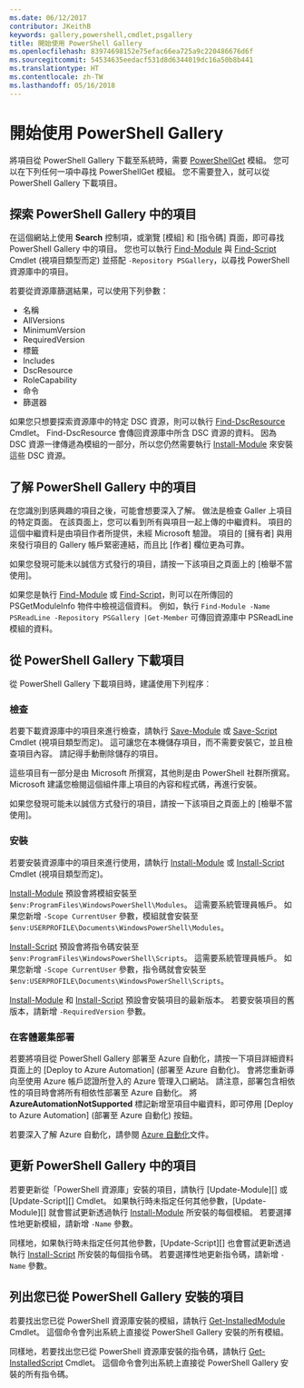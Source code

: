 ```yaml
---
ms.date: 06/12/2017
contributor: JKeithB
keywords: gallery,powershell,cmdlet,psgallery
title: 開始使用 PowerShell Gallery
ms.openlocfilehash: 83974698152e75efac66ea725a9c220486676d6f
ms.sourcegitcommit: 54534635eedacf531d8d6344019dc16a50b8b441
ms.translationtype: HT
ms.contentlocale: zh-TW
ms.lasthandoff: 05/16/2018
---
```

# <a name="get-started-with-the-powershell-gallery"></a>開始使用 PowerShell Gallery

將項目從 PowerShell Gallery 下載至系統時，需要 [PowerShellGet](/powershell/module/powershellget) 模組。 您可以在下列任何一項中尋找 PowerShellGet 模組。 您不需要登入，就可以從 PowerShell Gallery 下載項目。

## <a name="discovering-items-from-the-powershell-gallery"></a>探索 PowerShell Gallery 中的項目

在這個網站上使用 **Search** 控制項，或瀏覽 [模組] 和 [指令碼] 頁面，即可尋找 PowerShell Gallery 中的項目。 您也可以執行 [Find-Module][] 與 [Find-Script][] Cmdlet (視項目類型而定) 並搭配 `-Repository PSGallery`，以尋找 PowerShell 資源庫中的項目。

若要從資源庫篩選結果，可以使用下列參數：

- 名稱
- AllVersions
- MinimumVersion
- RequiredVersion
- 標籤
- Includes
- DscResource
- RoleCapability
- 命令
- 篩選器

如果您只想要探索資源庫中的特定 DSC 資源，則可以執行 [Find-DscResource] Cmdlet。 Find-DscResource 會傳回資源庫中所含 DSC 資源的資料。
因為 DSC 資源一律傳遞為模組的一部分，所以您仍然需要執行 [Install-Module][] 來安裝這些 DSC 資源。

## <a name="learning-about-items-in-the-powershell-gallery"></a>了解 PowerShell Gallery 中的項目

在您識別到感興趣的項目之後，可能會想要深入了解。 做法是檢查 Galler 上項目的特定頁面。 在該頁面上，您可以看到所有與項目一起上傳的中繼資料。 項目的這個中繼資料是由項目作者所提供，未經 Microsoft 驗證。 項目的 [擁有者] 與用來發行項目的 Gallery 帳戶緊密連結，而且比 [作者] 欄位更為可靠。

如果您發現可能未以誠信方式發行的項目，請按一下該項目之頁面上的 [檢舉不當使用]。

如果您是執行 [Find-Module][] 或 [Find-Script][]，則可以在所傳回的 PSGetModuleInfo 物件中檢視這個資料。 例如，執行 `Find-Module -Name PSReadLine -Repository PSGallery |Get-Member` 可傳回資源庫中 PSReadLine 模組的資料。

## <a name="downloading-items-from-the-powershell-gallery"></a>從 PowerShell Gallery 下載項目

從 PowerShell Gallery 下載項目時，建議使用下列程序︰

### <a name="inspect"></a>檢查

若要下載資源庫中的項目來進行檢查，請執行 [Save-Module][] 或 [Save-Script][] Cmdlet (視項目類型而定)。 這可讓您在本機儲存項目，而不需要安裝它，並且檢查項目內容。 請記得手動刪除儲存的項目。

這些項目有一部分是由 Microsoft 所撰寫，其他則是由 PowerShell 社群所撰寫。
Microsoft 建議您檢閱這個組件庫上項目的內容和程式碼，再進行安裝。

如果您發現可能未以誠信方式發行的項目，請按一下該項目之頁面上的 [檢舉不當使用]。

### <a name="install"></a>安裝

若要安裝資源庫中的項目來進行使用，請執行 [Install-Module][] 或 [Install-Script][] Cmdlet (視項目類型而定)。

[Install-Module][] 預設會將模組安裝至 `$env:ProgramFiles\WindowsPowerShell\Modules`。
這需要系統管理員帳戶。 如果您新增 `-Scope CurrentUser` 參數，模組就會安裝至 `$env:USERPROFILE\Documents\WindowsPowerShell\Modules`。

[Install-Script][] 預設會將指令碼安裝至 `$env:ProgramFiles\WindowsPowerShell\Scripts`。
這需要系統管理員帳戶。 如果您新增 `-Scope CurrentUser` 參數，指令碼就會安裝至 `$env:USERPROFILE\Documents\WindowsPowerShell\Scripts`。

[Install-Module][] 和 [Install-Script][] 預設會安裝項目的最新版本。
若要安裝項目的舊版本，請新增 `-RequiredVersion` 參數。

### <a name="deploy"></a>在客體叢集部署

若要將項目從 PowerShell Gallery 部署至 Azure 自動化，請按一下項目詳細資料頁面上的 [Deploy to Azure Automation] \(部署至 Azure 自動化)。 會將您重新導向至使用 Azure 帳戶認證所登入的 Azure 管理入口網站。 請注意，部署包含相依性的項目時會將所有相依性部署至 Azure 自動化。 將 **AzureAutomationNotSupported** 標記新增至項目中繼資料，即可停用 [Deploy to Azure Automation] \(部署至 Azure 自動化) 按鈕。

若要深入了解 Azure 自動化，請參閱 [Azure 自動化](/azure/automation)文件。

## <a name="updating-items-from-the-powershell-gallery"></a>更新 PowerShell Gallery 中的項目

若要更新從「PowerShell 資源庫」安裝的項目，請執行 [Update-Module][] 或 [Update-Script][] Cmdlet。 如果執行時未指定任何其他參數，[Update-Module][] 就會嘗試更新透過執行 [Install-Module][] 所安裝的每個模組。 若要選擇性地更新模組，請新增 `-Name` 參數。

同樣地，如果執行時未指定任何其他參數，[Update-Script][] 也會嘗試更新透過執行 [Install-Script][] 所安裝的每個指令碼。 若要選擇性地更新指令碼，請新增 `-Name` 參數。

## <a name="list-items-that-you-have-installed-from-the-powershell-gallery"></a>列出您已從 PowerShell Gallery 安裝的項目

若要找出您已從 PowerShell 資源庫安裝的模組，請執行 [Get-InstalledModule][] Cmdlet。 這個命令會列出系統上直接從 PowerShell Gallery 安裝的所有模組。

同樣地，若要找出您已從 PowerShell 資源庫安裝的指令碼，請執行 [Get-InstalledScript][] Cmdlet。 這個命令會列出系統上直接從 PowerShell Gallery 安裝的所有指令碼。

[Find-DscResource]: /powershell/module/powershellget/Find-DscResource
[Find-Module]: /powershell/module/powershellget/Find-Module
[Find-Script]: /powershell/module/powershellget/Find-Script
[Get-InstalledModule]: /powershell/module/powershellget/Get-InstalledModule
[Get-InstalledScript]: /powershell/module/powershellget/Get-InstalledScript
[Install-Module]: /powershell/module/powershellget/Install-Module
[Install-Script]: /powershell/module/powershellget/Install-Script
[Publish-Module]: /powershell/module/powershellget/Publish-Module
[Publish-Script]: /powershell/module/powershellget/Publish-Script
[Register-PSRepository]: /powershell/module/powershellget/Register-Repository
[Save-Module]: /powershell/module/powershellget/Save-Module
[Save-Script]: /powershell/module/powershellget/Save-Script